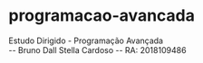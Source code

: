 # programacao-avancada
Estudo Dirigido - Programação Avançada   
-- Bruno Dall Stella Cardoso
-- RA: 2018109486
